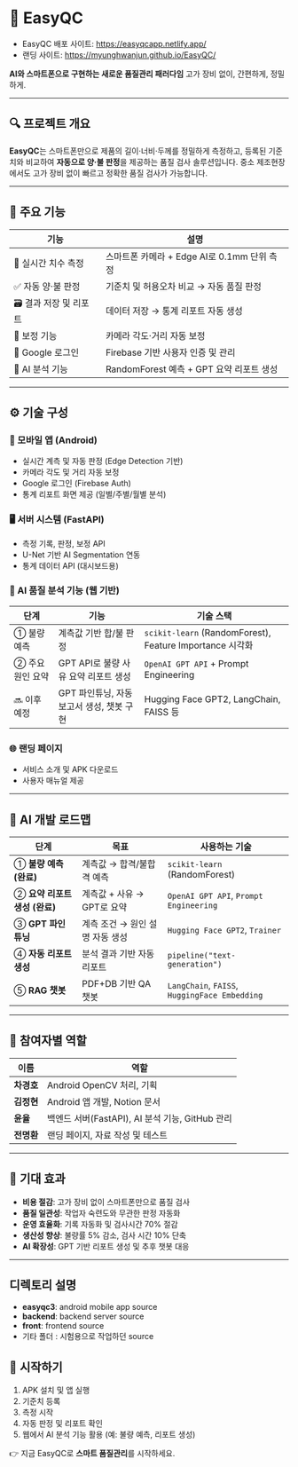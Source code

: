 # 📏 EasyQC
- EasyQC 배포 사이트: https://easyqcapp.netlify.app/
- 랜딩 사이트: https://myunghwanjun.github.io/EasyQC/

**AI와 스마트폰으로 구현하는 새로운 품질관리 패러다임**
고가 장비 없이, 간편하게, 정밀하게.

---

## 🔍 프로젝트 개요

**EasyQC**는 스마트폰만으로 제품의 길이·너비·두께를 정밀하게 측정하고,
등록된 기준치와 비교하여 **자동으로 양·불 판정**을 제공하는 품질 검사 솔루션입니다.
중소 제조현장에서도 고가 장비 없이 빠르고 정확한 품질 검사가 가능합니다.

---

## 🎯 주요 기능

| 기능             | 설명                              |
| -------------- | ------------------------------- |
| 📐 실시간 치수 측정   | 스마트폰 카메라 + Edge AI로 0.1mm 단위 측정 |
| ✅ 자동 양·불 판정    | 기준치 및 허용오차 비교 → 자동 품질 판정        |
| 🗃 결과 저장 및 리포트 | 데이터 저장 → 통계 리포트 자동 생성           |
| 🔧 보정 기능       | 카메라 각도·거리 자동 보정                 |
| 🔐 Google 로그인  | Firebase 기반 사용자 인증 및 관리         |
| 🧠 AI 분석 기능    | RandomForest 예측 + GPT 요약 리포트 생성 |

---

## ⚙️ 기술 구성

### 📱 모바일 앱 (Android)

* 실시간 계측 및 자동 판정 (Edge Detection 기반)
* 카메라 각도 및 거리 자동 보정
* Google 로그인 (Firebase Auth)
* 통계 리포트 화면 제공 (일별/주별/월별 분석)

### 🖥 서버 시스템 (FastAPI)

* 측정 기록, 판정, 보정 API
* U-Net 기반 AI Segmentation 연동
* 통계 데이터 API (대시보드용)

### 🧠 AI 품질 분석 기능 (웹 기반)

| 단계         | 기능                         | 기술 스택                                                 |
| ---------- | -------------------------- | ----------------------------------------------------- |
| ① 불량 예측    | 계측값 기반 합/불 판정              | `scikit-learn` (RandomForest), Feature Importance 시각화 |
| ② 주요 원인 요약 | GPT API로 불량 사유 요약 리포트 생성   | `OpenAI GPT API` + Prompt Engineering                 |
| 🔜 이후 예정   | GPT 파인튜닝, 자동 보고서 생성, 챗봇 구현 | Hugging Face GPT2, LangChain, FAISS 등                 |

### 🌐 랜딩 페이지

* 서비스 소개 및 APK 다운로드
* 사용자 매뉴얼 제공


---

## 🧠 AI 개발 로드맵

| 단계                   | 목표                  | 사용하는 기술                                       |
| -------------------- | ------------------- | --------------------------------------------- |
| ① **불량 예측 (완료)**     | 계측값 → 합격/불합격 예측     | `scikit-learn` (RandomForest)                 |
| ② **요약 리포트 생성 (완료)** | 계측값 + 사유 → GPT로 요약  | `OpenAI GPT API`, `Prompt Engineering`        |
| ③ **GPT 파인튜닝**       | 계측 조건 → 원인 설명 자동 생성 | `Hugging Face GPT2`, `Trainer`                |
| ④ **자동 리포트 생성**      | 분석 결과 기반 자동 리포트     | `pipeline("text-generation")`                 |
| ⑤ **RAG 챗봇**         | PDF+DB 기반 QA 챗봇     | `LangChain`, `FAISS`, `HuggingFace Embedding` |

---

## 👥 참여자별 역할

| 이름      | 역할                                   |
| ------- | ------------------------------------ |
| **차경호** | Android OpenCV 처리, 기획                |
| **김정현** | Android 앱 개발, Notion 문서              |
| **윤율**  | 백엔드 서버(FastAPI), AI 분석 기능, GitHub 관리 |
| **전명환** | 랜딩 페이지, 자료 작성 및 테스트                  |

---

## 🚀 기대 효과

* **비용 절감**: 고가 장비 없이 스마트폰만으로 품질 검사
* **품질 일관성**: 작업자 숙련도와 무관한 판정 자동화
* **운영 효율화**: 기록 자동화 및 검사시간 70% 절감
* **생산성 향상**: 불량률 5% 감소, 검사 시간 10% 단축
* **AI 확장성**: GPT 기반 리포트 생성 및 추후 챗봇 대응

---

## 디렉토리 설명

* **easyqc3**: android mobile app source
* **backend**: backend server source
* **front**: frontend source
* 기타 폴더 : 시험용으로 작업하던 source


## 🔗 시작하기

1. APK 설치 및 앱 실행
2. 기준치 등록
3. 측정 시작
4. 자동 판정 및 리포트 확인
5. 웹에서 AI 분석 기능 활용 (예: 불량 예측, 리포트 생성)

👉 지금 EasyQC로 **스마트 품질관리**를 시작하세요.
